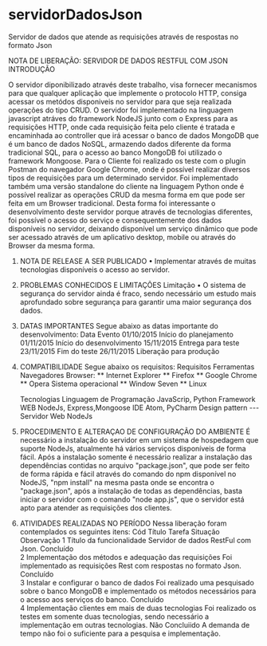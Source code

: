 # servidorDadosJson
Servidor de dados que atende as requisições através de respostas no formato Json



NOTA DE LIBERAÇÃO: SERVIDOR DE DADOS RESTFUL COM JSON	
INTRODUÇÃO

O servidor diponibilizado através deste trabalho, visa fornecer mecanismos para que qualquer aplicação que implemente o protocolo HTTP, consiga acessar os metódos disponiveis no servidor para que seja realizada operações do tipo CRUD.
O servidor foi implementado na linguagem javascript atráves do framework NodeJS junto com o Express para as requisições HTTP, onde cada requisição feita pelo cliente é tratada e encaminhada ao controller que irá acessar o banco de dados MongoDB que é um banco de dados NoSQL, armazendo dados diferente da forma tradicional SQL, para o acesso ao banco MongoDB foi utilizado o framework Mongoose.
Para o Cliente foi realizado os teste com o plugin Postman do navegador Google Chrome, onde é possível realizar diversos tipos de requisições para um determinado servidor. Foi implementado também uma versão standalone do cliente na linguagem Python onde é possível realizar as operações CRUD da mesma forma em que pode ser feita em um Browser tradicional.
Desta forma foi interessante o desenvolvimento deste servidor porque através de tecnologias diferentes, foi possível o acesso do serviço e consequentemente dos dados disponíveis no servidor, deixando disponível um serviço dinâmico que pode ser acessado através de um aplicativo desktop, mobile ou através do Browser da mesma forma.
1.	NOTA DE RELEASE A SER PUBLICADO
•	Implementar através de muitas tecnologias disponíveis o acesso ao servidor.

2.	PROBLEMAS CONHECIDOS E LIMITAÇÕES
Limitação
•	O sistema de segurança do servidor ainda é fraco, sendo necessário um estudo mais aprofundado sobre segurança para garantir uma maior segurança  dos dados.

3.	DATAS IMPORTANTES
Segue abaixo as datas importante do desenvolvimento:
Data	Evento
01/10/2015	Início do planejamento
01/11/2015	Início do desenvolvimento
15/11/2015	Entrega para teste
23/11/2015	Fim do teste
26/11/2015	Liberação para produção
4.	COMPATIBILIDADE
Segue abaixo os requisitos:
Requisitos	Ferramentas
Navegadores	Browser:
**	Internet Explorer
**	Firefox
**	Google Chrome
**	Opera
Sistema operacional
**	Window Seven
**	Linux

	Tecnologias
Linguagem de   Programação	JavaScrip, Python
Framework WEB	NodeJs, Express,Mongoose
IDE 	Atom, PyCharm 
Design pattern	                            ---
Servidor Web	NodeJs

5.	PROCEDIMENTO E ALTERAÇAO DE CONFIGURAÇÃO DO AMBIENTE
É necessário a instalação do servidor em um sistema de hospedagem que suporte NodeJs, atualmente há vários serviços disponíveis de forma fácil. Após a instalação somente é necessário realizar a instalação das dependências contidas no arquivo "package.json", que pode ser feito de forma rápida e fácil através do comando do npm disponível no NodeJS, "npm install" na mesma pasta onde se encontra o "package.json", após a instalação de todas as dependências, basta iniciar o servidor com o comando "node app.js", que o servidor está apto para atender as requisições dos clientes.

6.	ATIVIDADES REALIZADAS NO PERÍODO
Nessa liberação foram contemplados os seguintes itens:
Cód	Título	Tarefa	Situação	Observação
1	Título da funcionalidade	Servidor de dados RestFul com Json. 	Concluído	
2	Implementação dos métodos e adequação das requisições	Foi implementado as requisições Rest com respostas no formato Json.	Concluído	
3	Instalar e configurar o banco de dados	Foi realizado uma pesquisado sobre o banco MongoDB e implementado os métodos necessários para o acesso aos serviços do banco.
	Concluído	
4	Implementação clientes em mais de duas tecnologias	Foi realizado os testes em somente duas tecnologias, sendo necessário a implementação em outras tecnologias.	Não Concluiido	A demanda de tempo não foi o suficiente para a pesquisa e implementação.


